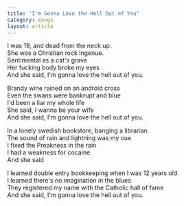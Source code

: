 ```yaml
---
title: "I'm Gonna Love the Hell Out of You"
category: songs
layout: article
---
```


I was 19, and dead from the neck up.  
She was a Christian rock ingenue.  
Sentimental as a cat's grave  
Her fucking body broke my eyes  
And she said, I'm gonna love the hell out of you.

Brandy wine rained on an android cross  
Even the swans were bankrupt and blue  
I'd been a liar my whole life  
She said, I wanna be your wife  
And she said, I'm gonna love the hell out of you.

In a lonely swedish bookstore, banging a librarian  
The sound of rain and lightning was my cue  
I fixed the Preakness in the rain  
I had a weakness for cocaine  
And she said

I learned double entry bookkeeping when I was 12 years old  
I learned there's no imagination in the blues  
They registered my name with the Catholic hall of fame  
And she said, I'm gonna love the hell out of you.
